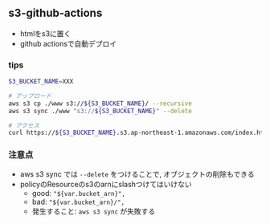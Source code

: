 ## s3-github-actions

- htmlをs3に置く
- github actionsで自動デプロイ

### tips

```bash
S3_BUCKET_NAME=XXX

# アップロード
aws s3 cp ./www s3://${S3_BUCKET_NAME}/ --recursive
aws s3 sync ./www "s3://${S3_BUCKET_NAME}" --delete

# アクセス
curl https://${S3_BUCKET_NAME}.s3.ap-northeast-1.amazonaws.com/index.html
```

### 注意点
- aws s3 sync では `--delete` をつけることで, オブジェクトの削除もできる
- policyのResourceのs3のarnにslashつけてはいけない
  - good: `"${var.bucket_arn}",`
  - bad: `"${var.bucket_arn}/",`
  - 発生すること: `aws s3 sync` が失敗する
